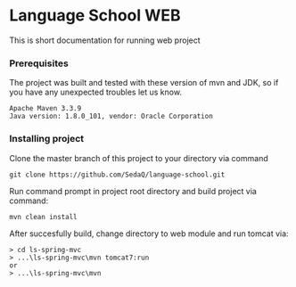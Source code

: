 # Language School WEB

This is short documentation for running web project

### Prerequisites
The project was built and tested with these version of mvn and JDK, so if you have any unexpected troubles let us know.

```
Apache Maven 3.3.9
Java version: 1.8.0_101, vendor: Oracle Corporation
```

### Installing project
Clone the master branch of this project to your directory via command

```
git clone https://github.com/SedaQ/language-school.git
```

Run command prompt in project root directory and build project via command:

```
mvn clean install
```

After succesfully build, change directory to web module and run tomcat via:

```
> cd ls-spring-mvc
> ...\ls-spring-mvc\mvn tomcat7:run
or 
> ...\ls-spring-mvc\mvn
```



